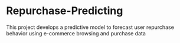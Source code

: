 # Repurchase-Predicting
This project develops a predictive model to forecast user repurchase behavior using e-commerce browsing and purchase data

